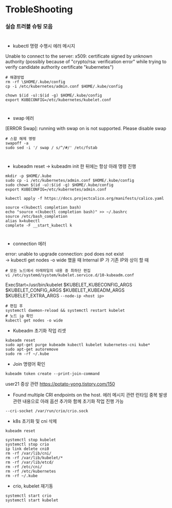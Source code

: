 # TrobleShooting

### 실습 트러블 슈팅 모음  
#
* kubectl 명령 수행시 에러 메시지  


Unable to connect to the server: x509: certificate signed by unknown authority (possibly because of "crypto/rsa: verification error" while trying to verify candidate authority certificate "kubernetes")
```
# 해결방법
rm -rf \$HOME/.kube/config
cp -i /etc/kubernetes/admin.conf $HOME/.kube/config
```
```
chown $(id -u):$(id -g) $HOME/.kube/config
export KUBECONFIG=/etc/kubernetes/kubelet.conf
```
#
* swap 에러  


[ERROR Swap]: running with swap on is not supported. Please disable swap
```
# 스왑 해제 명령
swapoff -a
sudo sed -i '/ swap / s/^/#/' /etc/fstab
```
#
* kubeadm reset -> kubeadm init 한 뒤에는 항상 아래 명령 진행
```
mkdir -p $HOME/.kube
sudo cp -i /etc/kubernetes/admin.conf $HOME/.kube/config
sudo chown $(id -u):$(id -g) $HOME/.kube/config
export KUBECONFIG=/etc/kubernetes/admin.conf
```
```
kubectl apply -f https://docs.projectcalico.org/manifests/calico.yaml
```
```
source <(kubectl completion bash)
echo "source <(kubectl completion bash)" >> ~/.bashrc
source /etc/bash_completion
alias k=kubectl
complete -F __start_kubectl k
```

#
* connection 에러  

error: unable to upgrade connection: pod does not exist  
-> kubectl get nodes -o wide 했을 때 Internal IP 가 기존 IP와 상이 할 때
```
# 모든 노드에서 아래파일의 내용 중 최하단 편집
vi /etc/systemd/system/kubelet.service.d/10-kubeadm.conf
```
ExecStart=/usr/bin/kubelet $KUBELET_KUBECONFIG_ARGS $KUBELET_CONFIG_ARGS $KUBELET_KUBEADM_ARGS $KUBELET_EXTRA_ARGS `--node-ip <host ip>`

```
# 편집 후
systemctl daemon-reload && systemctl restart kubelet
# 노드 ip 확인
kubectl get nodes -o wide
```

* Kubeadm 초기화 작업 리셋
```
kubeadm reset 
sudo apt-get purge kubeadm kubectl kubelet kubernetes-cni kube* 
sudo apt-get autoremove
sudo rm -rf ~/.kube
```

* Join 명령어 확인
```
kubeadm token create --print-join-command 
```

user21 증상 관련
https://potato-yong.tistory.com/150


* Found multiple CRI endpoints on the host. 에러 메시지 관련
런타임 중복 발생 관련 내용으로 아래 옵션 추가와 함께 초기화 작업 진행 가능
```
--cri-socket /var/run/crio/crio.sock 
```

* k8s 초기화 및 cni 삭제
```
kubeadm reset
```
```
systemctl stop kubelet
systemctl stop crio
ip link delete cni0
rm -rf /var/lib/cni/
rm -rf /var/lib/kubelet/*
rm -rf /var/lib/etcd/
rm -rf /etc/cni/
rm -rf /etc/kubernetes
rm -rf ~/.kube
```
* crio, kubelet 재기동
```
systemctl start crio
systemctl start kubelet
```




